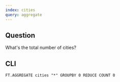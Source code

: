 ```yaml
---
index: cities
query: aggregate
---
```


## Question

What's the total number of cities?

## CLI

```
FT.AGGREGATE cities "*" GROUPBY 0 REDUCE COUNT 0
```
